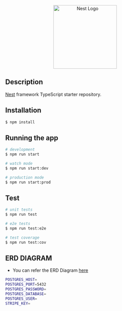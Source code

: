 <p align="center">
  <a href="http://nestjs.com/" target="blank"><img src="https://nestjs.com/img/logo-small.svg" width="200" alt="Nest Logo" /></a>
</p>

## Description

[Nest](https://github.com/nestjs/nest) framework TypeScript starter repository.

## Installation

```bash
$ npm install
```

## Running the app

```bash
# development
$ npm run start

# watch mode
$ npm run start:dev

# production mode
$ npm run start:prod
```

## Test

```bash
# unit tests
$ npm run test

# e2e tests
$ npm run test:e2e

# test coverage
$ npm run test:cov
```

## ERD DIAGRAM

- You can refer the ERD Diagram [here](https://app.dbdesigner.net/designer/schema/552501)

```bash
POSTGRES_HOST=
POSTGRES_PORT=5432
POSTGRES_PASSWORD=
POSTGRES_DATABASE=
POSTGRES_USER=
STRIPE_KEY=
```
